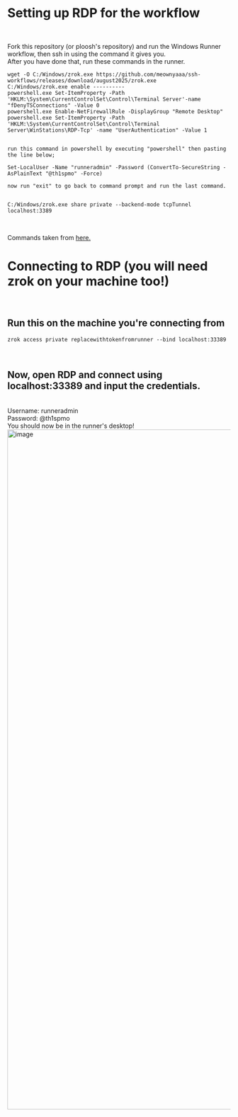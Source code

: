 # Setting up RDP for the workflow

<br>

Fork this repository (or ploosh's repository) and run the Windows Runner workflow, then ssh in using the command it gives you.
<br>
After you have done that, run these commands in the runner.
```
wget -O C:/Windows/zrok.exe https://github.com/meownyaaa/ssh-workflows/releases/download/august2025/zrok.exe
C:/Windows/zrok.exe enable ----------
powershell.exe Set-ItemProperty -Path 'HKLM:\System\CurrentControlSet\Control\Terminal Server'-name "fDenyTSConnections" -Value 0
powershell.exe Enable-NetFirewallRule -DisplayGroup "Remote Desktop"
powershell.exe Set-ItemProperty -Path 'HKLM:\System\CurrentControlSet\Control\Terminal Server\WinStations\RDP-Tcp' -name "UserAuthentication" -Value 1


run this command in powershell by executing "powershell" then pasting the line below;

Set-LocalUser -Name "runneradmin" -Password (ConvertTo-SecureString -AsPlainText "@th1spmo" -Force)

now run "exit" to go back to command prompt and run the last command.


C:/Windows/zrok.exe share private --backend-mode tcpTunnel localhost:3389
```

<br>

Commands taken from [here.](https://github.com/CYB3RKING/RDP?tab=readme-ov-file#rdp-code)
# Connecting to RDP (you will need zrok on your machine too!)
<br>

## Run this on the machine you're connecting from

`zrok access private replacewithtokenfromrunner --bind localhost:33389`

<br>

## Now, open RDP and connect using localhost:33389 and input the credentials.
<br>
Username: runneradmin
<br>
Password: @th1spmo
<br>
You should now be in the runner's desktop!
<br>
<img width="2048" height="1536" alt="image" src="https://github.com/user-attachments/assets/3e89a05e-70dc-490d-bf6e-0674f78374fe" />

